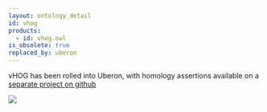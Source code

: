 ```yaml
---
layout: ontology_detail
id: vhog
products:
  - id: vhog.owl
is_obsolete: true
replaced_by: uberon
---
```


vHOG has been rolled into Uberon, with homology assertions available on a [separate project on github](https://github.com/BgeeDB/anatomical-similarity-annotations)

<img src="http://bgee.org/img/logo/bgee13_logo.png"/>

